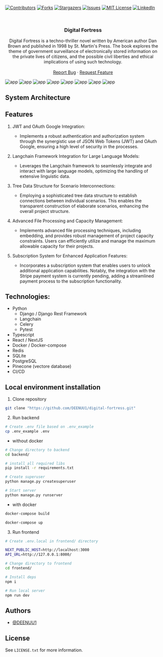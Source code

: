 <a name="readme-top"></a>

[![Contributors][contributors-shield]][contributors-url]
[![Forks][forks-shield]][forks-url]
[![Stargazers][stars-shield]][stars-url]
[![Issues][issues-shield]][issues-url]
[![MIT License][license-shield]][license-url]
[![LinkedIn][linkedin-shield]][linkedin-url]



<br />
<div align="center">
  <h3 align="center">Digital Fortress</h3>

  <p align="center">
    Digital Fortress is a techno-thriller novel written by American author Dan Brown and published in 1998 by St. Martin's Press. The book explores the theme of government surveillance of electronically stored information on the private lives of citizens, and the possible civil liberties and ethical implications of using such technology.     <br />
    <br />
    <a href="https://github.com/DEENUU1/fjob_frontend/issues">Report Bug</a>
    ·
    <a href="https://github.com/DEENUU1/fjob_frontend/issues">Request Feature</a>
  </p>
</div>

<img src="assets/4.png" alt="app"/>
<img src="assets/1.png" alt="app"/>
<img src="assets/3.png" alt="app"/>
<img src="assets/7.png" alt="app"/>
<img src="assets/8.png" alt="app"/>
<img src="assets/10.png" alt="app"/>
<img src="assets/11.png" alt="app"/>
<img src="assets/9.png" alt="app"/>


## System Architecture


## Features
1. JWT and OAuth Google Integration:
   - Implements a robust authentication and authorization system through the synergistic use of JSON Web Tokens (JWT) and OAuth Google, ensuring a high level of security in the processes.

2. Langchain Framework Integration for Large Language Models:
   - Leverages the Langchain framework to seamlessly integrate and interact with large language models, optimizing the handling of extensive linguistic data.

3. Tree Data Structure for Scenario Interconnections:
   - Employing a sophisticated tree data structure to establish connections between individual scenarios. This enables the transparent construction of elaborate scenarios, enhancing the overall project structure.

4. Advanced File Processing and Capacity Management:
   - Implements advanced file processing techniques, including embedding, and provides robust management of project capacity constraints. Users can efficiently utilize and manage the maximum allowable capacity for their projects.

5. Subscription System for Enhanced Application Features:
   - Incorporates a subscription system that enables users to unlock additional application capabilities. Notably, the integration with the Stripe payment system is currently pending, adding a streamlined payment process to the subscription functionality.

## Technologies:
- Python
  - Django / Django Rest Framework
  - Langchain
  - Celery
  - Pytest
- Typescript
- React / NextJS
- Docker / Docker-compose
- Redis
- SQLite
- PostgreSQL
- Pinecone (vectore database)
- CI/CD


## Local environment installation

1. Clone repository
```bash
git clone "https://github.com/DEENUU1/digital-fortress.git"
```

2. Run backend 
```bash
# Create .env file based on .env_example
cp .env_example .env
```


- without docker
```bash
# Change directory to backend
cd backend/

# install all required libs
pip install -r requirements.txt

# Create superuser
python manage.py createsuperuser

# Start server
python manage.py runserver
```
- with docker 
```bash
docker-compose build

docker-compose up
```

3. Run frontend
```bash
# Create .env.local in frontend/ directory

NEXT_PUBLIC_HOST=http://localhost:3000
API_URL=http://127.0.0.1:8000/
```

```bash
# Change directory to frontend
cd frontend/

# Install deps
npm i 

# Run local server
npm run dev 
```


## Authors

- [@DEENUU1](https://www.github.com/DEENUU1)

<!-- LICENSE -->

## License

See `LICENSE.txt` for more information.


<!-- MARKDOWN LINKS & IMAGES -->
<!-- https://www.markdownguide.org/basic-syntax/#reference-style-links -->

[contributors-shield]: https://img.shields.io/github/contributors/DEENUU1/digital-fortress.svg?style=for-the-badge

[contributors-url]: https://github.com/DEENUU1/digital-fortress/graphs/contributors

[forks-shield]: https://img.shields.io/github/forks/DEENUU1/digital-fortress.svg?style=for-the-badge

[forks-url]: https://github.com/DEENUU1/digital-fortress/network/members

[stars-shield]: https://img.shields.io/github/stars/DEENUU1/digital-fortress.svg?style=for-the-badge

[stars-url]: https://github.com/DEENUU1/digital-fortress/stargazers

[issues-shield]: https://img.shields.io/github/issues/DEENUU1/digital-fortress.svg?style=for-the-badge

[issues-url]: https://github.com/DEENUU1/digital-fortress/issues

[license-shield]: https://img.shields.io/github/license/DEENUU1/digital-fortress.svg?style=for-the-badge

[license-url]: https://github.com/DEENUU1/digital-fortress/blob/master/LICENSE.txt

[linkedin-shield]: https://img.shields.io/badge/-LinkedIn-black.svg?style=for-the-badge&logo=linkedin&colorB=555

[linkedin-url]: https://linkedin.com/in/kacper-wlodarczyk

[basic]: https://github.com/DEENUU1/digital-fortress/blob/main/assets/v1_2/basic.gif?raw=true

[full]: https://github.com/DEENUU1/digital-fortress/blob/main/assets/v1_2/full.gif?raw=true

[search]: https://github.com/DEENUU1/digital-fortress/blob/main/assets/v1_2/search.gif?raw=true
